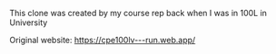 This clone was created by my course rep back when I was in 100L in University

Original website: https://cpe100lv---run.web.app/